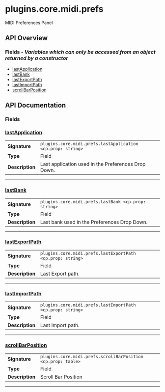 # plugins.core.midi.prefs

MIDI Preferences Panel

## API Overview
### **Fields** - _Variables which can only be accessed from an object returned by a constructor_
 * [lastApplication](#lastapplication)
 * [lastBank](#lastbank)
 * [lastExportPath](#lastexportpath)
 * [lastImportPath](#lastimportpath)
 * [scrollBarPosition](#scrollbarposition)


## API Documentation

### Fields


### [lastApplication](#lastapplication)

|                                             |                                                                                     |
| --------------------------------------------|-------------------------------------------------------------------------------------|
| **Signature**                               | `plugins.core.midi.prefs.lastApplication <cp.prop: string>`                                                                    |
| **Type**                                    | Field                                                                     |
| **Description**                             | Last application used in the Preferences Drop Down.                                                                     |

---

### [lastBank](#lastbank)

|                                             |                                                                                     |
| --------------------------------------------|-------------------------------------------------------------------------------------|
| **Signature**                               | `plugins.core.midi.prefs.lastBank <cp.prop: string>`                                                                    |
| **Type**                                    | Field                                                                     |
| **Description**                             | Last bank used in the Preferences Drop Down.                                                                     |

---

### [lastExportPath](#lastexportpath)

|                                             |                                                                                     |
| --------------------------------------------|-------------------------------------------------------------------------------------|
| **Signature**                               | `plugins.core.midi.prefs.lastExportPath <cp.prop: string>`                                                                    |
| **Type**                                    | Field                                                                     |
| **Description**                             | Last Export path.                                                                     |

---

### [lastImportPath](#lastimportpath)

|                                             |                                                                                     |
| --------------------------------------------|-------------------------------------------------------------------------------------|
| **Signature**                               | `plugins.core.midi.prefs.lastImportPath <cp.prop: string>`                                                                    |
| **Type**                                    | Field                                                                     |
| **Description**                             | Last Import path.                                                                     |

---

### [scrollBarPosition](#scrollbarposition)

|                                             |                                                                                     |
| --------------------------------------------|-------------------------------------------------------------------------------------|
| **Signature**                               | `plugins.core.midi.prefs.scrollBarPosition <cp.prop: table>`                                                                    |
| **Type**                                    | Field                                                                     |
| **Description**                             | Scroll Bar Position                                                                     |

---
